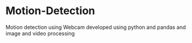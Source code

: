 # Motion-Detection
Motion detection using Webcam developed using python and pandas and image and video processing
